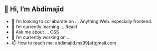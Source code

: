 ## 👋 Hi, I’m Abdimajid
 

- 👯 I’m looking to collaborate on ... Anything Web. especially frontend.
- 🌱 I’m currently learning ... React
- 💬 Ask me about ... CSS
- 🔭 I’m currently working on ...
- 📫 How to reach me: abdimajid.ms99[at]gmail.com
